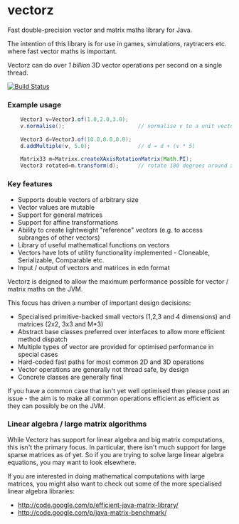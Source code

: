 # vectorz

Fast double-precision vector and matrix maths library for Java.

The intention of this library is for use in games, simulations, raytracers etc. 
where fast vector maths is important. 

Vectorz can do over *1 billion* 3D vector operations per second on a single thread.

[![Build Status](https://secure.travis-ci.org/mikera/vectorz.png)](http://travis-ci.org/mikera/vectorz)

### Example usage

```Java
    Vector3 v=Vector3.of(1.0,2.0,3.0);		
    v.normalise();                       // normalise v to a unit vector
    		
    Vector3 d=Vector3.of(10.0,0.0,0.0);		
    d.addMultiple(v, 5.0);               // d = d + (v * 5)
    
	Matrix33 m=Matrixx.createXAxisRotationMatrix(Math.PI);
	Vector3 rotated=m.transform(d);      // rotate 180 degrees around x axis	    
```

### Key features

 - Supports double vectors of arbitrary size
 - Vector values are mutable
 - Support for general matrices
 - Support for affine transformations
 - Ability to create lightweight "reference" vectors (e.g. to access subranges of other vectors)
 - Library of useful mathematical functions on vectors
 - Vectors have lots of utility functionality implemented - Cloneable, Serializable, Comparable etc.
 - Input / output of vectors and matrices in edn format

Vectorz is deigned to allow the maximum performance possible for vector / matrix maths on the JVM.

This focus has driven a number of important design decisions:

 - Specialised primitive-backed small vectors (1,2,3 and 4 dimensions) and matrices (2x2, 3x3 and M*3)
 - Abstract base classes preferred over interfaces to allow more efficient method dispatch
 - Multiple types of vector are provided for optimised performance in special cases
 - Hard-coded fast paths for most common 2D and 3D operations
 - Vector operations are generally not thread safe, by design
 - Concrete classes are generally final
 
If you have a common case that isn't yet well optimised then please post an issue - the aim is to make all common operations efficient as efficient as they can possibly be on the JVM.

### Linear algebra / large matrix algorithms

While Vectorz has support for linear algebra and big matrix computations, this isn't the primary focus. In particular, there isn't much support for large sparse matrices as of yet. So if you are trying to solve large linear algebra equations, you may want to look elsewhere.

If you are interested in doing mathematical computations with large matrices, you might also want to check out some of the more specialised linear algebra libraries:

 - http://code.google.com/p/efficient-java-matrix-library/
 - http://code.google.com/p/java-matrix-benchmark/